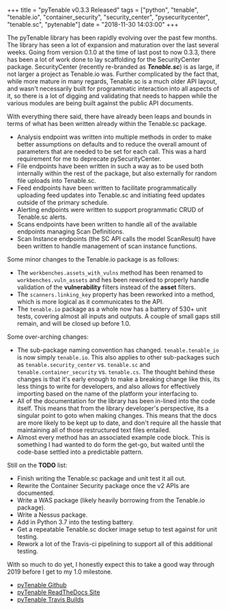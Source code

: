 +++
title = "pyTenable v0.3.3 Released"
tags = ["python", "tenable", "tenable.io", "container_security", "security_center", "pysecuritycenter", "tenable.sc", "pytenable"]
date = "2018-11-30 14:03:00"
+++

The pyTenable library has been rapidly evolving over the past few months.  The library has seen a lot of expansion and maturation over the last several weeks.  Going from version 0.1.0 at the time of last post to now 0.3.3, there has been a lot of work done to lay scaffolding for the SecurityCenter package.  SecurityCenter (recently re-branded as _**Tenable.sc**_) is as large, if not larger a project as Tenable.io was.  Further complicated by the fact that, while more mature in many regards, Tenable.sc is a much older API layout, and wasn't necessarily built for programmatic interaction into all aspects of it, so there is a lot of digging and validating that needs to happen while the various modules are being built against the public API documents.

With everything there said, there have already been leaps and bounds in terms of what has been written already within the Tenable.sc package.

* Analysis endpoint was written into multiple methods in order to make better assumptions on defaults and to reduce the overall amount of parameters that are needed to be set for each call.  This was a hard requirement for me to deprecate pySecurityCenter.
* File endpoints have been written in such a way as to be used both internally within the rest of the package, but also externally for random file uploads into Tenable.sc.
* Feed endpoints have been written to facilitate programmatically uploading feed updates into Tenable.sc and initiating feed updates outside of the primary schedule.
* Alerting endpoints were written to support programmatic CRUD of Tenable.sc alerts.
* Scans endpoints have been written to handle all of the available endpoints managing Scan Definitions.
* Scan Instance endpoints (the SC API calls the model ScanResult) have been written to handle management of scan instance functions.

Some minor changes to the Tenable.io package is as follows:

* The `workbenches.assets_with_vulns` method has been renamed to `workbenches.vuln_assets` and hes been reworked to properly handle validation of the **vulnerability** filters instead of the **asset** filters.
* The `scanners.linking_key` property has been reworked into a method, which is more logical as it communicates to the API.
* The `tenable.io` package as a whole now has a battery of 530+ unit tests, covering almost all inputs and outputs.  A couple of small gaps still remain, and will be closed up before 1.0.

Some over-arching changes:

* The sub-package naming convention has changed.  `tenable.tenable_io` is now simply `tenable.io`.  This also applies to other sub-packages such as `tenable.security_center` vs. `tenable.sc` and `tenable.container_security` vs. `tenable.cs`.  The thought behind these changes is that it's early enough to make a breaking change like this, its less things to write for developers, and also allows for effectively importing based on the name of the platform your interfacing to.
* All of the documentation for the library has been in-lined into the code itself.  This means that from the library developer's perspective, its a singular point to goto when making changes.  This means that the docs are more likely to be kept up to date, and don't require all the hassle that maintaining all of those restructured text files entailed.
* Almost every method has an associated example code block.  This is something I had wanted to do form the get-go, but waited until the code-base settled into a predictable pattern.

Still on the **TODO** list:

* Finish writing the Tenable.sc package and unit test it all out.
* Rewrite the Container Security package once the v2 APIs are documented.
* Write a WAS package (likely heavily borrowing from the Tenable.io package).
* Write a Nessus package.
* Add in Python 3.7 into the testing battery.
* Get a repeatable Tenable.sc docker image setup to test against for unit testing.
* Rework a lot of the Travis-ci pipelining to support all of this additional testing.

With so much to do yet, I honestly expect this to take a good way through 2019 before I get to my 1.0 milestone.

* [pyTenable Github](https://github.com/tenable/pyTenable)
* [pyTenable ReadTheDocs Site](https://pytenable.readthedocs.io)
* [pyTenable Travis Builds](https://travis-ci.org/tenable/pyTenable)